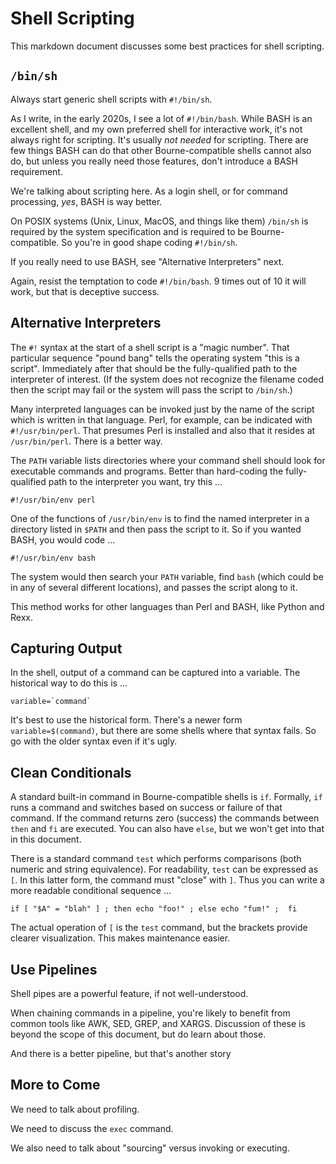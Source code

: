# Shell Scripting

This markdown document discusses some best practices for shell scripting.

## `/bin/sh`

Always start generic shell scripts with `#!/bin/sh`.

As I write, in the early 2020s, I see a lot of `#!/bin/bash`.
While BASH is an excellent shell, and my own preferred shell
for interactive work, it's not always right for scripting.
It's usually *not needed* for scripting. There are few things BASH
can do that other Bourne-compatible shells cannot also do, but unless
you really need those features, don't introduce a BASH requirement.

We're talking about scripting here.
As a login shell, or for command processing, *yes*, BASH is way better.

On POSIX systems (Unix, Linux, MacOS, and things like them)
`/bin/sh` is required by the system specification and is required
to be Bourne-compatible. So you're in good shape coding `#!/bin/sh`.

If you really need to use BASH, see "Alternative Interpreters" next.

Again, resist the temptation to code `#!/bin/bash`.
9 times out of 10 it will work, but that is deceptive success.

## Alternative Interpreters

The `#!` syntax at the start of a shell script is a "magic number".
That particular sequence "pound bang" tells the operating system
"this is a script". Immediately after that should be the fully-qualified
path to the interpreter of interest. (If the system does not recognize
the filename coded then the script may fail or the system will pass
the script to `/bin/sh`.)

Many interpreted languages can be invoked just by the name of the script
which is written in that language. Perl, for example, can be indicated
with `#!/usr/bin/perl`. That presumes Perl is installed and also that it
resides at `/usr/bin/perl`. There is a better way.

The `PATH` variable lists directories where your command shell should
look for executable commands and programs. Better than hard-coding
the fully-qualified path to the interpreter you want, try this ...

    #!/usr/bin/env perl

One of the functions of `/usr/bin/env` is to find the named interpreter
in a directory listed in `$PATH` and then pass the script to it. So if
you wanted BASH, you would code ...

    #!/usr/bin/env bash

The system would then search your `PATH` variable, find `bash`
(which could be in any of several different locations),
and passes the script along to it.

This method works for other languages than Perl and BASH,
like Python and Rexx.

## Capturing Output

In the shell, output of a command can be captured into a variable.
The historical way to do this is ...

    variable=`command`

It's best to use the historical form.
There's a newer form `variable=$(command)`, but there are some shells
where that syntax fails. So go with the older syntax even if it's ugly.

## Clean Conditionals

A standard built-in command in Bourne-compatible shells is `if`.
Formally, `if` runs a command and switches based on success or failure
of that command. If the command returns zero (success) the commands
between `then` and `fi` are executed. You can also have `else`,
but we won't get into that in this document.

There is a standard command `test` which performs comparisons
(both numeric and string equivalence). For readability, `test` can be
expressed as `[`. In this latter form, the command must "close" with `]`.
Thus you can write a more readable conditional sequence ...

    if [ "$A" = "blah" ] ; then echo "foo!" ; else echo "fum!" ;  fi

The actual operation of `[` is the `test` command, but the brackets
provide clearer visualization. This makes maintenance easier.

## Use Pipelines

Shell pipes are a powerful feature, if not well-understood.

When chaining commands in a pipeline, you're likely to benefit
from common tools like AWK, SED, GREP, and XARGS. Discussion of these
is beyond the scope of this document, but do learn about those.

And there is a better pipeline, but that's another story

## More to Come

We need to talk about profiling.

We need to discuss the `exec` command.

We also need to talk about "sourcing" versus invoking or executing.


